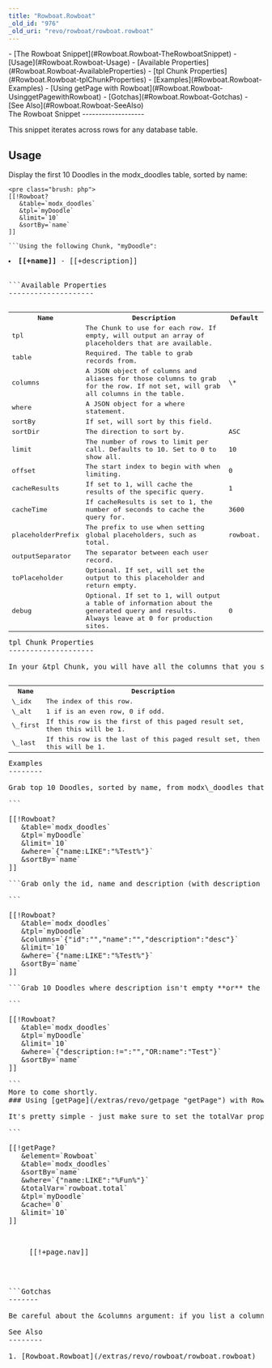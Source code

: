 ```yaml
---
title: "Rowboat.Rowboat"
_old_id: "976"
_old_uri: "revo/rowboat/rowboat.rowboat"
---
```


<div>- [The Rowboat Snippet](#Rowboat.Rowboat-TheRowboatSnippet)
- [Usage](#Rowboat.Rowboat-Usage)
- [Available Properties](#Rowboat.Rowboat-AvailableProperties)
- [tpl Chunk Properties](#Rowboat.Rowboat-tplChunkProperties)
- [Examples](#Rowboat.Rowboat-Examples)
  - [Using getPage with Rowboat](#Rowboat.Rowboat-UsinggetPagewithRowboat)
- [Gotchas](#Rowboat.Rowboat-Gotchas)
- [See Also](#Rowboat.Rowboat-SeeAlso)

</div>The Rowboat Snippet
-------------------

This snippet iterates across rows for any database table.

Usage
-----

Display the first 10 Doodles in the modx\_doodles table, sorted by name:

```
<pre class="brush: php">
[[!Rowboat?
   &table=`modx_doodles`
   &tpl=`myDoodle`
   &limit=`10`
   &sortBy=`name`
]]

```Using the following Chunk, "myDoodle":

```
<pre class="brush: php">
<li id="doodle[[+id]]"><strong>[[+name]]</strong> - [[+description]]</li>

```Available Properties
--------------------

<table id="TBL1376497247028"><tbody><tr><th>Name</th><th>Description</th><th>Default</th></tr><tr><td>tpl</td><td>The Chunk to use for each row. If empty, will output an array of placeholders that are available.</td><td> </td></tr><tr><td>table</td><td>Required. The table to grab records from.</td><td> </td></tr><tr><td>columns</td><td>A JSON object of columns and aliases for those columns to grab for the row. If not set, will grab all columns in the table.</td><td>\*</td></tr><tr><td>where</td><td>A JSON object for a where statement.</td><td> </td></tr><tr><td>sortBy</td><td>If set, will sort by this field.</td></tr><tr><td>sortDir</td><td>The direction to sort by.</td><td>ASC</td></tr><tr><td>limit</td><td>The number of rows to limit per call. Defaults to 10. Set to 0 to show all.</td><td>10</td></tr><tr><td>offset</td><td>The start index to begin with when limiting.</td><td>0</td></tr><tr><td>cacheResults</td><td>If set to 1, will cache the results of the specific query.</td><td>1</td></tr><tr><td>cacheTime</td><td>If cacheResults is set to 1, the number of seconds to cache the query for.</td><td>3600</td></tr><tr><td>placeholderPrefix</td><td>The prefix to use when setting global placeholders, such as total.</td><td>rowboat.</td></tr><tr><td>outputSeparator</td><td>The separator between each user record.</td><td> </td></tr><tr><td>toPlaceholder</td><td>Optional. If set, will set the output to this placeholder and return empty.</td><td> </td></tr><tr><td>debug</td><td>Optional. If set to 1, will output a table of information about the generated query and results. Always leave at 0 for production sites.</td><td>0</td></tr></tbody></table>tpl Chunk Properties
--------------------

In your &tpl Chunk, you will have all the columns that you selected as properties, as well as:

<table><tbody><tr><th>Name</th><th>Description</th></tr><tr><td>\_idx</td><td>The index of this row.</td></tr><tr><td>\_alt</td><td>1 if is an even row, 0 if odd.</td></tr><tr><td>\_first</td><td>If this row is the first of this paged result set, then this will be 1.</td></tr><tr><td>\_last</td><td>If this row is the last of this paged result set, then this will be 1.</td></tr></tbody></table>Examples
--------

Grab top 10 Doodles, sorted by name, from modx\_doodles that have "Test" in their name:

```
<pre class="brush: php">
[[!Rowboat?
   &table=`modx_doodles`
   &tpl=`myDoodle`
   &limit=`10`
   &where=`{"name:LIKE":"%Test%"}`
   &sortBy=`name`
]]

```Grab only the id, name and description (with description aliased as "desc") columns from the above example: (note that non-aliased columns need a blank "" for the alias)

```
<pre class="brush: php">
[[!Rowboat?
   &table=`modx_doodles`
   &tpl=`myDoodle`
   &columns=`{"id":"","name":"","description":"desc"}`
   &limit=`10`
   &where=`{"name:LIKE":"%Test%"}`
   &sortBy=`name`
]]

```Grab 10 Doodles where description isn't empty **or** the name is "Test":

```
<pre class="brush: php">
[[!Rowboat?
   &table=`modx_doodles`
   &tpl=`myDoodle`
   &limit=`10`
   &where=`{"description:!=":"","OR:name":"Test"}`
   &sortBy=`name`
]]

```<div class="note">More to come shortly.</div>### Using [getPage](/extras/revo/getpage "getPage") with Rowboat

It's pretty simple - just make sure to set the totalVar property in your getPage call as "rowboat.total", and have cache=`0` in the getPage call. For example, this will grab all doodles where the name contains "Fun", paginate them to 10 per page, and add page navigation:

```
<pre class="brush: php">
[[!getPage?
   &element=`Rowboat`
   &table=`modx_doodles`
   &sortBy=`name`
   &where=`{"name:LIKE":"%Fun%"}`
   &totalVar=`rowboat.total`
   &tpl=`myDoodle`
   &cache=`0`
   &limit=`10`
]]
<div class="paging">
<ul class="pageList">
  [[!+page.nav]]
</ul>
</div>

```Gotchas
-------

Be careful about the &columns argument: if you list a column that does not exist, the RowBoat Snippet call will return no results.

See Also
--------

1. [Rowboat.Rowboat](/extras/revo/rowboat/rowboat.rowboat)